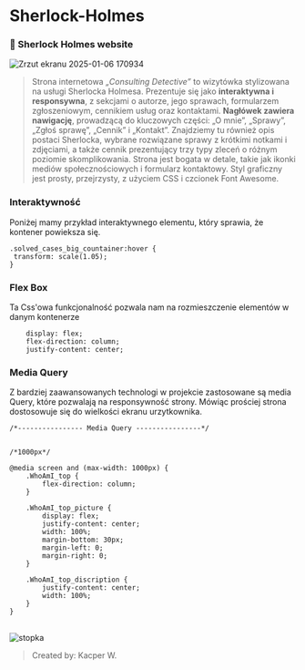 
# Sherlock-Holmes

### 🔎 Sherlock Holmes website  

![Zrzut ekranu 2025-01-06 170934](https://github.com/user-attachments/assets/10d90a71-7080-4a9a-918f-342f7e3918ac)

> Strona internetowa *„Consulting Detective”* to wizytówka stylizowana na usługi Sherlocka Holmesa. Prezentuje się jako **interaktywna i responsywna**, z sekcjami o autorze, jego sprawach, formularzem zgłoszeniowym, cennikiem usług oraz kontaktami. **Nagłówek zawiera nawigację**, prowadzącą do kluczowych części: „O mnie”, „Sprawy”, „Zgłoś sprawę”, „Cennik” i „Kontakt”. Znajdziemy tu również opis postaci Sherlocka, wybrane rozwiązane sprawy z krótkimi notkami i zdjęciami, a także cennik prezentujący trzy typy zleceń o różnym poziomie skomplikowania. Strona jest bogata w detale, takie jak ikonki mediów społecznościowych i formularz kontaktowy. Styl graficzny jest prosty, przejrzysty, z użyciem CSS i czcionek Font Awesome.

### Interaktywność

Poniżej mamy przykład interaktywnego elementu, który sprawia, że kontener powieksza się. 

```
.solved_cases_big_countainer:hover {
 transform: scale(1.05);
}
```

### Flex Box

Ta Css'owa funkcjonalność pozwala nam na rozmieszczenie elementów w danym kontenerze

```
    display: flex;
    flex-direction: column;
    justify-content: center;
```

### Media Query

Z bardziej zaawansowanych technologi w projekcie zastosowane są media Query, które pozwalają na responsywność strony. Mówiąc prościej strona dostosowuje się do wielkości ekranu urzytkownika. 


```
/*---------------- Media Query ----------------*/


/*1000px*/

@media screen and (max-width: 1000px) {
    .WhoAmI_top {
        flex-direction: column;
    }

    .WhoAmI_top_picture {
        display: flex;
        justify-content: center;
        width: 100%;
        margin-bottom: 30px;
        margin-left: 0;
        margin-right: 0;
    }

    .WhoAmI_top_discription {
        justify-content: center;
        width: 100%;
    }
}

```

##

![stopka](https://github.com/user-attachments/assets/f8374c8f-de77-474e-b753-f8be7c981f13)

>Created by: Kacper W. 

